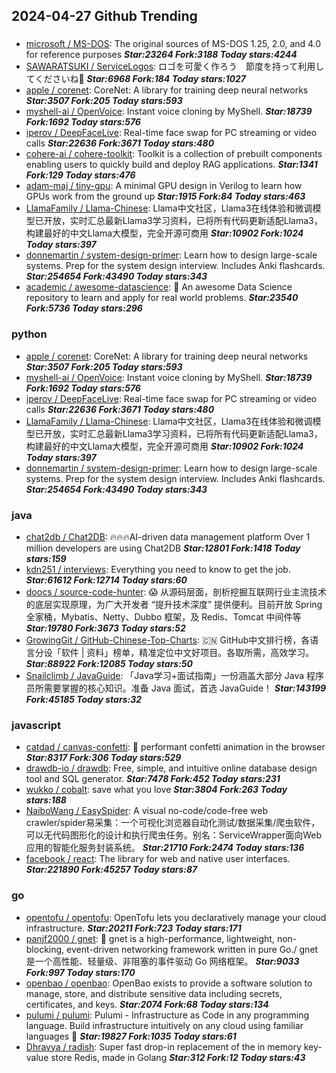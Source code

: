 ## 2024-04-27 Github Trending

### 
* [microsoft / MS-DOS](https://github.com/microsoft/MS-DOS): The original sources of MS-DOS 1.25, 2.0, and 4.0 for reference purposes ***Star:23264 Fork:3188 Today stars:4244***
* [SAWARATSUKI / ServiceLogos](https://github.com/SAWARATSUKI/ServiceLogos): ロゴを可愛く作ろう　節度を持って利用してくださいね🫠 ***Star:6968 Fork:184 Today stars:1027***
* [apple / corenet](https://github.com/apple/corenet): CoreNet: A library for training deep neural networks ***Star:3507 Fork:205 Today stars:593***
* [myshell-ai / OpenVoice](https://github.com/myshell-ai/OpenVoice): Instant voice cloning by MyShell. ***Star:18739 Fork:1692 Today stars:576***
* [iperov / DeepFaceLive](https://github.com/iperov/DeepFaceLive): Real-time face swap for PC streaming or video calls ***Star:22636 Fork:3671 Today stars:480***
* [cohere-ai / cohere-toolkit](https://github.com/cohere-ai/cohere-toolkit): Toolkit is a collection of prebuilt components enabling users to quickly build and deploy RAG applications. ***Star:1341 Fork:129 Today stars:476***
* [adam-maj / tiny-gpu](https://github.com/adam-maj/tiny-gpu): A minimal GPU design in Verilog to learn how GPUs work from the ground up ***Star:1915 Fork:84 Today stars:463***
* [LlamaFamily / Llama-Chinese](https://github.com/LlamaFamily/Llama-Chinese): Llama中文社区，Llama3在线体验和微调模型已开放，实时汇总最新Llama3学习资料，已将所有代码更新适配Llama3，构建最好的中文Llama大模型，完全开源可商用 ***Star:10902 Fork:1024 Today stars:397***
* [donnemartin / system-design-primer](https://github.com/donnemartin/system-design-primer): Learn how to design large-scale systems. Prep for the system design interview. Includes Anki flashcards. ***Star:254654 Fork:43490 Today stars:343***
* [academic / awesome-datascience](https://github.com/academic/awesome-datascience): 📝 An awesome Data Science repository to learn and apply for real world problems. ***Star:23540 Fork:5736 Today stars:296***

### python
* [apple / corenet](https://github.com/apple/corenet): CoreNet: A library for training deep neural networks ***Star:3507 Fork:205 Today stars:593***
* [myshell-ai / OpenVoice](https://github.com/myshell-ai/OpenVoice): Instant voice cloning by MyShell. ***Star:18739 Fork:1692 Today stars:576***
* [iperov / DeepFaceLive](https://github.com/iperov/DeepFaceLive): Real-time face swap for PC streaming or video calls ***Star:22636 Fork:3671 Today stars:480***
* [LlamaFamily / Llama-Chinese](https://github.com/LlamaFamily/Llama-Chinese): Llama中文社区，Llama3在线体验和微调模型已开放，实时汇总最新Llama3学习资料，已将所有代码更新适配Llama3，构建最好的中文Llama大模型，完全开源可商用 ***Star:10902 Fork:1024 Today stars:397***
* [donnemartin / system-design-primer](https://github.com/donnemartin/system-design-primer): Learn how to design large-scale systems. Prep for the system design interview. Includes Anki flashcards. ***Star:254654 Fork:43490 Today stars:343***

### java
* [chat2db / Chat2DB](https://github.com/chat2db/Chat2DB): 🔥🔥🔥AI-driven data management platform Over 1 million developers are using Chat2DB ***Star:12801 Fork:1418 Today stars:159***
* [kdn251 / interviews](https://github.com/kdn251/interviews): Everything you need to know to get the job. ***Star:61612 Fork:12714 Today stars:60***
* [doocs / source-code-hunter](https://github.com/doocs/source-code-hunter): 😱 从源码层面，剖析挖掘互联网行业主流技术的底层实现原理，为广大开发者 “提升技术深度” 提供便利。目前开放 Spring 全家桶，Mybatis、Netty、Dubbo 框架，及 Redis、Tomcat 中间件等 ***Star:19780 Fork:3673 Today stars:52***
* [GrowingGit / GitHub-Chinese-Top-Charts](https://github.com/GrowingGit/GitHub-Chinese-Top-Charts): 🇨🇳 GitHub中文排行榜，各语言分设「软件 | 资料」榜单，精准定位中文好项目。各取所需，高效学习。 ***Star:88922 Fork:12085 Today stars:50***
* [Snailclimb / JavaGuide](https://github.com/Snailclimb/JavaGuide): 「Java学习+面试指南」一份涵盖大部分 Java 程序员所需要掌握的核心知识。准备 Java 面试，首选 JavaGuide！ ***Star:143199 Fork:45185 Today stars:32***

### javascript
* [catdad / canvas-confetti](https://github.com/catdad/canvas-confetti): 🎉 performant confetti animation in the browser ***Star:8317 Fork:306 Today stars:529***
* [drawdb-io / drawdb](https://github.com/drawdb-io/drawdb): Free, simple, and intuitive online database design tool and SQL generator. ***Star:7478 Fork:452 Today stars:231***
* [wukko / cobalt](https://github.com/wukko/cobalt): save what you love ***Star:3804 Fork:263 Today stars:188***
* [NaiboWang / EasySpider](https://github.com/NaiboWang/EasySpider): A visual no-code/code-free web crawler/spider易采集：一个可视化浏览器自动化测试/数据采集/爬虫软件，可以无代码图形化的设计和执行爬虫任务。别名：ServiceWrapper面向Web应用的智能化服务封装系统。 ***Star:21710 Fork:2474 Today stars:136***
* [facebook / react](https://github.com/facebook/react): The library for web and native user interfaces. ***Star:221890 Fork:45257 Today stars:87***

### go
* [opentofu / opentofu](https://github.com/opentofu/opentofu): OpenTofu lets you declaratively manage your cloud infrastructure. ***Star:20211 Fork:723 Today stars:171***
* [panjf2000 / gnet](https://github.com/panjf2000/gnet): 🚀 gnet is a high-performance, lightweight, non-blocking, event-driven networking framework written in pure Go./ gnet 是一个高性能、轻量级、非阻塞的事件驱动 Go 网络框架。 ***Star:9033 Fork:997 Today stars:170***
* [openbao / openbao](https://github.com/openbao/openbao): OpenBao exists to provide a software solution to manage, store, and distribute sensitive data including secrets, certificates, and keys. ***Star:2074 Fork:68 Today stars:134***
* [pulumi / pulumi](https://github.com/pulumi/pulumi): Pulumi - Infrastructure as Code in any programming language. Build infrastructure intuitively on any cloud using familiar languages 🚀 ***Star:19827 Fork:1035 Today stars:61***
* [Dhravya / radish](https://github.com/Dhravya/radish): Super fast drop-in replacement of the in memory key-value store Redis, made in Golang ***Star:312 Fork:12 Today stars:43***
